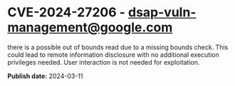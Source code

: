 # CVE-2024-27206 - dsap-vuln-management@google.com

there is a possible out of bounds read due to a missing bounds check. This could lead to remote information disclosure with no additional execution privileges needed. User interaction is not needed for exploitation.

**Publish date:** 2024-03-11
